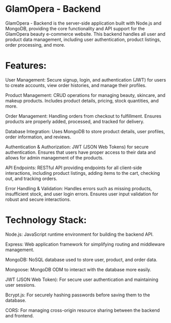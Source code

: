 # GlamOpera - Backend
GlamOpera - Backend is the server-side application built with Node.js and MongoDB, providing the core functionality and API support for the GlamOpera beauty e-commerce website. This backend handles all user and product data management, including user authentication, product listings, order processing, and more.

# Features:
User Management: Secure signup, login, and authentication (JWT) for users to create accounts, view order histories, and manage their profiles.

Product Management: CRUD operations for managing beauty, skincare, and makeup products. Includes product details, pricing, stock quantities, and more.

Order Management: Handling orders from checkout to fulfillment. Ensures products are properly added, processed, and tracked for delivery.

Database Integration: Uses MongoDB to store product details, user profiles, order information, and reviews.

Authentication & Authorization: JWT (JSON Web Tokens) for secure authentication. Ensures that users have proper access to their data and allows for admin management of the products.

API Endpoints: RESTful API providing endpoints for all client-side interactions, including product listings, adding items to the cart, checking out, and tracking orders.

Error Handling & Validation: Handles errors such as missing products, insufficient stock, and user login errors. Ensures user input validation for robust and secure interactions.

# Technology Stack:
Node.js: JavaScript runtime environment for building the backend API.

Express: Web application framework for simplifying routing and middleware management.

MongoDB: NoSQL database used to store user, product, and order data.

Mongoose: MongoDB ODM to interact with the database more easily.

JWT (JSON Web Token): For secure user authentication and maintaining user sessions.

Bcrypt.js: For securely hashing passwords before saving them to the database.

CORS: For managing cross-origin resource sharing between the backend and frontend.
